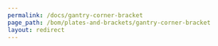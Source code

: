 ```yaml
---
permalink: /docs/gantry-corner-bracket
page_path: /bom/plates-and-brackets/gantry-corner-bracket
layout: redirect
---
```


